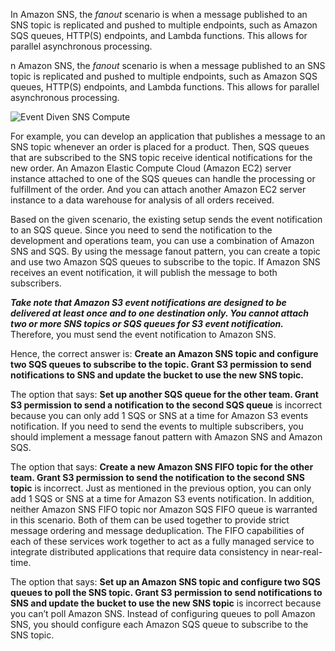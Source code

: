 In Amazon SNS, the _fanout_ scenario is when a message published to an SNS topic is replicated and pushed to multiple endpoints, such as Amazon SQS queues, HTTP(S) endpoints, and Lambda functions. This allows for parallel asynchronous processing.



n Amazon SNS, the _fanout_ scenario is when a message published to an SNS topic is replicated and pushed to multiple endpoints, such as Amazon SQS queues, HTTP(S) endpoints, and Lambda functions. This allows for parallel asynchronous processing.

![Event Diven SNS Compute](https://media.tutorialsdojo.com/event_driven_sns_compute_slide05.png)

For example, you can develop an application that publishes a message to an SNS topic whenever an order is placed for a product. Then, SQS queues that are subscribed to the SNS topic receive identical notifications for the new order. An Amazon Elastic Compute Cloud (Amazon EC2) server instance attached to one of the SQS queues can handle the processing or fulfillment of the order. And you can attach another Amazon EC2 server instance to a data warehouse for analysis of all orders received.

Based on the given scenario, the existing setup sends the event notification to an SQS queue. Since you need to send the notification to the development and operations team, you can use a combination of Amazon SNS and SQS. By using the message fanout pattern, you can create a topic and use two Amazon SQS queues to subscribe to the topic. If Amazon SNS receives an event notification, it will publish the message to both subscribers.

***Take note that Amazon S3 event notifications are designed to be delivered at least once and to one destination only. You cannot attach two or more SNS topics or SQS queues for S3 event notification.*** Therefore, you must send the event notification to Amazon SNS.

Hence, the correct answer is: **Create an Amazon SNS topic and configure two SQS queues to subscribe to the topic. Grant S3 permission to send notifications to SNS and update the bucket to use the new SNS topic.**

The option that says: **Set up another SQS queue for the other team. Grant S3 permission to send a notification to the second SQS queue** is incorrect because you can only add 1 SQS or SNS at a time for Amazon S3 events notification. If you need to send the events to multiple subscribers, you should implement a message fanout pattern with Amazon SNS and Amazon SQS.

The option that says: **Create a new Amazon SNS FIFO topic for the other team. Grant S3 permission to send the notification to the second SNS topic** is incorrect. Just as mentioned in the previous option, you can only add 1 SQS or SNS at a time for Amazon S3 events notification. In addition, neither Amazon SNS FIFO topic nor Amazon SQS FIFO queue is warranted in this scenario. Both of them can be used together to provide strict message ordering and message deduplication. The FIFO capabilities of each of these services work together to act as a fully managed service to integrate distributed applications that require data consistency in near-real-time.

The option that says: **Set up an Amazon SNS topic and configure two SQS queues to poll the SNS topic. Grant S3 permission to send notifications to SNS and update the bucket to use the new SNS topic** is incorrect because you can’t poll Amazon SNS. Instead of configuring queues to poll Amazon SNS, you should configure each Amazon SQS queue to subscribe to the SNS topic.